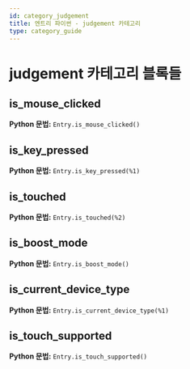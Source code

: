 ```yaml
---
id: category_judgement
title: 엔트리 파이썬 - judgement 카테고리
type: category_guide
---
```


# judgement 카테고리 블록들

## is_mouse_clicked
**Python 문법:** `Entry.is_mouse_clicked()`

## is_key_pressed
**Python 문법:** `Entry.is_key_pressed(%1)`

## is_touched
**Python 문법:** `Entry.is_touched(%2)`

## is_boost_mode
**Python 문법:** `Entry.is_boost_mode()`

## is_current_device_type
**Python 문법:** `Entry.is_current_device_type(%1)`

## is_touch_supported
**Python 문법:** `Entry.is_touch_supported()`

